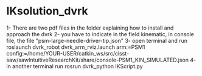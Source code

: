 # IKsolution_dvrk
1- There are two pdf files in the folder explaining how to install and approach the dvrk
2- you have to indicate in the field kinematic, in console file, the file "psm-large-needle-driver-tip.json"
3- open terminal and run 
roslaunch dvrk_robot dvrk_arm_rviz.launch arm:=PSM1 config:=/home/YOUR-USER/catkin_ws/src/cisst-saw/sawIntuitiveResearchKit/share/console-PSM1_KIN_SIMULATED.json
4- in another terminal run
rosrun dvrk_python IKScript.py 
